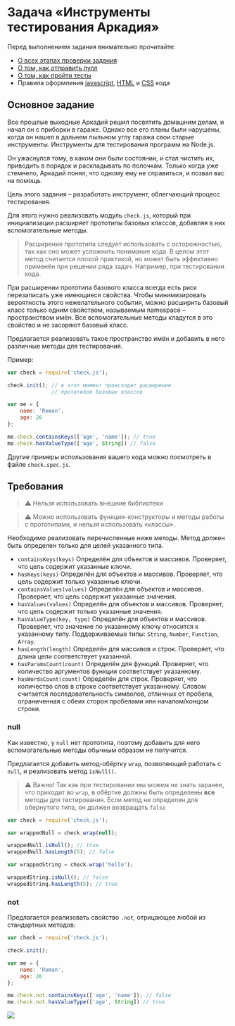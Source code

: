 # Задача «Инструменты тестирования Аркадия»

Перед выполнением задания внимательно прочитайте:

- [О всех этапах проверки задания](https://github.com/urfu-2019/guides/blob/master/workflow/overall.md)
- [О том, как отправить пулл](https://github.com/urfu-2019/guides/blob/master/workflow/pull.md)
- [О том, как пройти тесты](https://github.com/urfu-2019/guides/blob/master/workflow/test.md)
- Правила оформления [javascript](https://github.com/urfu-2019/guides/blob/master/codestyle/js.md), [HTML](https://github.com/urfu-2019/guides/blob/master/codestyle/html.md) и [CSS](https://github.com/urfu-2019/guides/blob/master/codestyle/css.md) кода

## Основное задание

Все прошлые выходные Аркадий решил посвятить домашним делам, и начал он с приборки в гараже.
Однако все его планы были нарушены, когда он нашел в дальнем пыльном углу гаража свои старые
инструменты. Инструменты для тестирования программ на Node.js.

Он ужаснулся тому, в каком они были состоянии, и стал чистить их,
приводить в порядок и раскладывать по полочкам.
Только когда уже стемнело, Аркадий понял, что одному ему не справиться, и позвал вас на помощь.

Цель этого задания – разработать инструмент, облегчающий процесс тестирования.

Для этого нужно реализовать модуль `check.js`, который при инициализации расширяет прототипы базовых классов, добавляя в них вспомогательные методы.

> Расширение прототипа следует использовать с осторожностью, так как оно может усложнить понимание кода. В целом этот метод считается плохой практикой, но может быть эффективно применён при решении ряда задач. Например, при тестировании кода.

При расширении прототипа базового класса всегда есть риск перезаписать уже имеющиеся свойства. Чтобы минимизировать вероятность этого нежелательного события, можно расширить базовый класс только одним свойством, называемым namespace – пространством имён.
Все вспомогательные методы кладутся в это свойство и не засоряют базовый класс.

Предлагается реализовать такое пространство имён и добавить в него различные методы для тестирования.

Пример:

```js
var check = require('check.js');

check.init(); // в этот момент происходит расширение
              // прототипов базовых классов

var me = {
    name: 'Roman',
    age: 26
};

me.check.containsKeys(['age', 'name']); // true
me.check.hasValueType(['age', String]) // false
```

Другие примеры использования вашего кода можно посмотреть в файле `check.spec.js`.

## Требования

> :warning: Нельзя использовать внешние библиотеки

> :warning: Можно использовать функции-конструкторы и методы работы с прототипами, и нельзя использовать «классы».

Необходимо реализовать перечисленные ниже методы. Метод должен быть определен только для целей указанного типа.

* `containsKeys(keys)` Определён для объектов и массивов. Проверяет, что цель содержит указанные ключи.
* `hasKeys(keys)` Определён для объектов и массивов. Проверяет, что цель содержит только указанные ключи.
* `containsValues(values)` Определён для объектов и массивов. Проверяет, что цель содержит указанные значения.
* `hasValues(values)` Определён для объектов и массивов. Проверяет, что цель содержит только указанные значения.
* `hasValueType(key, type)` Определён для объектов и массивов. Проверяет, что значение по указанному ключу относится к указанному типу. Поддерживаемые типы: `String`, `Number`, `Function`, `Array`.
* `hasLength(length)` Определён для массивов и строк. Проверяет, что длина цели соответствует указанной.
* `hasParamsCount(count)` Определён для функций. Проверяет, что количество аргументов функции соответствует указанному.
* `hasWordsCount(count)` Определён для строк. Проверяет, что количество слов в строке соответствует указанному. Словом считается последовательность символов, отличных от пробела, ограниченная с обеих сторон пробелами или началом/концом строки.

### null

Как известно, у `null` нет прототипа, поэтому добавить для него вспомогательные методы обычным образом не получится.

Предлагается добавить метод-обёртку `wrap`, позволяющий работать с `null`, и реализовать метод `isNull()`.

> :warning: Важно! Так как при тестировании мы можем не знать заранее, что приходит во `wrap`, в обёртке должны быть определены **все** методы для тестирования. Если метод не определен для обернутого типа, он должен возвращать `false`

```js
var check = require('check.js');

var wrappedNull = check.wrap(null);

wrappedNull.isNull(); // true
wrappedNull.hasLength(5); // false

var wrappedString = check.wrap('hello');

wrappedString.isNull(); // false
wrappedString.hasLength(5); // true
```

### not

Предлагается реализовать свойство `.not`, отрицающее любой из стандартных методов:

```js
var check = require('check.js');

check.init();

var me = {
    name: 'Roman',
    age: 26
};

me.check.not.containsKeys(['age', 'name']); // false
me.check.not.hasValueType(['age', String]) // true
```

![](https://user-images.githubusercontent.com/4534405/68857071-d3ec5a80-0703-11ea-9244-9e1cb39f65ae.jpg)
